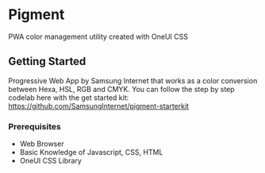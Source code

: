 # Pigment

PWA color management utility created with OneUI CSS


## Getting Started

Progressive Web App by Samsung Internet that works as a color conversion between Hexa, HSL, RGB and CMYK.
You can follow the step by step codelab here with the get started kit:
https://github.com/SamsungInternet/pigment-starterkit


### Prerequisites

- Web Browser
- Basic Knowledge of Javascript, CSS, HTML
- OneUI CSS Library
